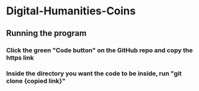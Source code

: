# Digital-Humanities-Coins

## Running the program
### Click the green "Code button" on the GitHub repo and copy the https link
### Inside the directory you want the code to be inside, run "git clone {copied link}"

